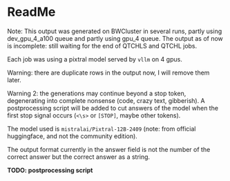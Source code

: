 # ReadMe

Note: This output was generated on BWCluster in several runs, partly using dev_gpu_4_a100 queue and partly using gpu_4 queue. The output as of now is incomplete: still waiting for the end of QTCHLS and QTCHL jobs. 

Each job was using a pixtral model served by `vllm` on 4 gpus. 

Warning: there are duplicate rows in the output now, I will remove them later.

Warning 2: the generations may continue beyond a stop token, degenerating into complete nonsense (code, crazy text, gibberish). A postprocessing script will be added to cut answers of the model when the first stop signal occurs (`<\s>` or `[STOP]`, maybe other tokens). 

The model used is `mistralai/Pixtral-12B-2409` (note: from official huggingface, and not the community edition).

The output format currently in the answer field is not the number of the correct answer but the correct answer as a string. 

**TODO: postprocessing script**